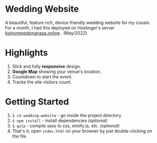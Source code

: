 # Wedding Website
A beautiful, feature rich, device friendly wedding website for my cousin.  
For a month, I had this deployed on Hostinger's server [kishorewedsmanasa.online](http://kishorewedsmanasa.online) . (May/2022).

# Highlights
1. Slick and fully __responsive__ design.
2. __Google Map__ showing your venue's location.
3. Countdown to start the event.
4. Tracks the site visitors count.

# Getting Started
1. `$ cd wedding-website` - go inside the project directory
2. `$ npm install` - install dependencies _(optional)_
3. `$ gulp` - compile sass to css, minify js, etc. _(optional)_
4. That's it, open `index.html` on your browser by just double-clicking on the file.

